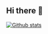 ## Hi there 👋

<!--
**fuzailpalnak/fuzailpalnak** is a ✨ _special_ ✨ repository because its `README.md` (this file) appears on your GitHub profile.

Here are some ideas to get you started:

- 🔭 I’m currently working on ...
- 🌱 I’m currently learning ...
- 👯 I’m looking to collaborate on ...
- 🤔 I’m looking for help with ...
- 💬 Ask me about ...
- 📫 How to reach me: ...
- 😄 Pronouns: ...
- ⚡ Fun fact: ...
-->


<!-- #### Stats -->
<!-- [![GitHub stats](https://github-readme-stats.vercel.app/api?username=fuzailpalnak)]([https://github.com/fuzailpalnak/github-readme-stats](https://github-readme-stats.anuraghazra1.vercel.app/api?username=fuzailpalnak&show_icons=true&include_all_commits=true&theme=onedark))
 -->
<a href="https://github.com/anuraghazra/github-readme-stats">
  <img align="center" src="https://github-readme-stats.anuraghazra1.vercel.app/api?username=fuzailpalnak&show_icons=true&include_all_commits=true&theme=onedark" alt="Github stats" />
</a>

<!-- <br />
<br /> -->
<!-- <p align="center">
  <img align="center" height="150em" src="https://github-readme-streak-stats.herokuapp.com/?user=fuzailpalnak&theme=onedark" alt="fuzailpalnak" />
</p> -->

<!-- #### Contribution Graph -->
<!-- [![Fuzail Palnak's github activity graph](https://activity-graph.herokuapp.com/graph?username=fuzailpalnak&theme=react-dark)](https://github.com/fuzailpalnak/github-readme-activity-graph)
 -->
<!--  - 📫 How to reach me: 
   - <a><img height="25" src="https://raw.githubusercontent.com/github/explore/80688e429a7d4ef2fca1e82350fe8e3517d3494d/topics/discord/discord.png"> [Discord](https://discord.com/): __dumbMistake#5164 </a> -->
